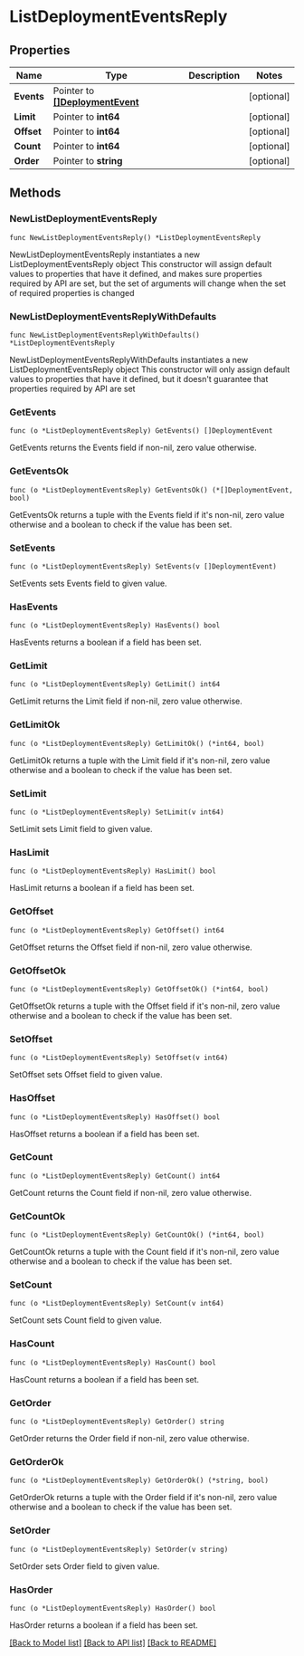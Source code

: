 # ListDeploymentEventsReply

## Properties

Name | Type | Description | Notes
------------ | ------------- | ------------- | -------------
**Events** | Pointer to [**[]DeploymentEvent**](DeploymentEvent.md) |  | [optional] 
**Limit** | Pointer to **int64** |  | [optional] 
**Offset** | Pointer to **int64** |  | [optional] 
**Count** | Pointer to **int64** |  | [optional] 
**Order** | Pointer to **string** |  | [optional] 

## Methods

### NewListDeploymentEventsReply

`func NewListDeploymentEventsReply() *ListDeploymentEventsReply`

NewListDeploymentEventsReply instantiates a new ListDeploymentEventsReply object
This constructor will assign default values to properties that have it defined,
and makes sure properties required by API are set, but the set of arguments
will change when the set of required properties is changed

### NewListDeploymentEventsReplyWithDefaults

`func NewListDeploymentEventsReplyWithDefaults() *ListDeploymentEventsReply`

NewListDeploymentEventsReplyWithDefaults instantiates a new ListDeploymentEventsReply object
This constructor will only assign default values to properties that have it defined,
but it doesn't guarantee that properties required by API are set

### GetEvents

`func (o *ListDeploymentEventsReply) GetEvents() []DeploymentEvent`

GetEvents returns the Events field if non-nil, zero value otherwise.

### GetEventsOk

`func (o *ListDeploymentEventsReply) GetEventsOk() (*[]DeploymentEvent, bool)`

GetEventsOk returns a tuple with the Events field if it's non-nil, zero value otherwise
and a boolean to check if the value has been set.

### SetEvents

`func (o *ListDeploymentEventsReply) SetEvents(v []DeploymentEvent)`

SetEvents sets Events field to given value.

### HasEvents

`func (o *ListDeploymentEventsReply) HasEvents() bool`

HasEvents returns a boolean if a field has been set.

### GetLimit

`func (o *ListDeploymentEventsReply) GetLimit() int64`

GetLimit returns the Limit field if non-nil, zero value otherwise.

### GetLimitOk

`func (o *ListDeploymentEventsReply) GetLimitOk() (*int64, bool)`

GetLimitOk returns a tuple with the Limit field if it's non-nil, zero value otherwise
and a boolean to check if the value has been set.

### SetLimit

`func (o *ListDeploymentEventsReply) SetLimit(v int64)`

SetLimit sets Limit field to given value.

### HasLimit

`func (o *ListDeploymentEventsReply) HasLimit() bool`

HasLimit returns a boolean if a field has been set.

### GetOffset

`func (o *ListDeploymentEventsReply) GetOffset() int64`

GetOffset returns the Offset field if non-nil, zero value otherwise.

### GetOffsetOk

`func (o *ListDeploymentEventsReply) GetOffsetOk() (*int64, bool)`

GetOffsetOk returns a tuple with the Offset field if it's non-nil, zero value otherwise
and a boolean to check if the value has been set.

### SetOffset

`func (o *ListDeploymentEventsReply) SetOffset(v int64)`

SetOffset sets Offset field to given value.

### HasOffset

`func (o *ListDeploymentEventsReply) HasOffset() bool`

HasOffset returns a boolean if a field has been set.

### GetCount

`func (o *ListDeploymentEventsReply) GetCount() int64`

GetCount returns the Count field if non-nil, zero value otherwise.

### GetCountOk

`func (o *ListDeploymentEventsReply) GetCountOk() (*int64, bool)`

GetCountOk returns a tuple with the Count field if it's non-nil, zero value otherwise
and a boolean to check if the value has been set.

### SetCount

`func (o *ListDeploymentEventsReply) SetCount(v int64)`

SetCount sets Count field to given value.

### HasCount

`func (o *ListDeploymentEventsReply) HasCount() bool`

HasCount returns a boolean if a field has been set.

### GetOrder

`func (o *ListDeploymentEventsReply) GetOrder() string`

GetOrder returns the Order field if non-nil, zero value otherwise.

### GetOrderOk

`func (o *ListDeploymentEventsReply) GetOrderOk() (*string, bool)`

GetOrderOk returns a tuple with the Order field if it's non-nil, zero value otherwise
and a boolean to check if the value has been set.

### SetOrder

`func (o *ListDeploymentEventsReply) SetOrder(v string)`

SetOrder sets Order field to given value.

### HasOrder

`func (o *ListDeploymentEventsReply) HasOrder() bool`

HasOrder returns a boolean if a field has been set.


[[Back to Model list]](../README.md#documentation-for-models) [[Back to API list]](../README.md#documentation-for-api-endpoints) [[Back to README]](../README.md)


